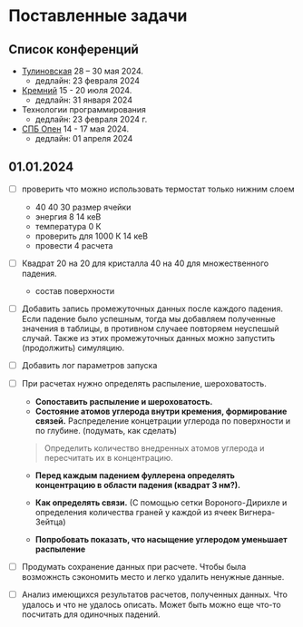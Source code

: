 # Поставленные задачи

## Список конференций

- [Тулиновская](http://tulinov.sinp.msu.ru) 28 – 30 мая 2024.
  - дедлайн: 23 февраля 2024
- [Кремний](http://silicon2024.igc.irk.ru/ru) 15 - 20 июля 2024.
  - дедлайн: 31 января 2024
- Технологии программирования
  - дедлайн: 23 февраля 2024 г.
- [СПБ Опен](https://spb.hse.ru/spbopen) 14 - 17 мая 2024. 
  - дедлайн: 01 апреля 2024


## 01.01.2024

- [ ] проверить что можно использовать
	термостат только нижним слоем

	- 40 40 30 размер ячейки
	- энергия  8 14  кеВ
	- температура 0 К
	- проверить для 1000 К 14 кеВ
	- провести 4 расчета

- [ ] Квадрат 20 на 20 для кристалла 40 на 40 для
	множественного падения.

	- состав поверхности

- [ ] Добавить запись промежуточных данных после
	каждого падения. Если падение было успешным,
	тогда мы добавляем полученные значения в таблицы,
	в противном случаее повторяем неуспешый случай.
	Также из этих промежуточных данных можно запустить
	(продолжить) симуляцию.

- [ ] Добавить лог параметров запуска

- [ ] При расчетах нужно определять распыление, шероховатость.

	- **Сопоставить распыление и шероховатость.**
	- **Состояние атомов углерода внутри кремения, формирование связей.**
    Распределение концетрации углерода по поверхности и по глубине.
		(подумать, как сделать)

	> Определить количество внедренных атомов углерода и пересчитать их в концентрацию.


	- **Перед каждым падением фуллерена определять концентрацию
				в области падения (квадрат 3 нм?).**
   
	- **Как определять связи.**
   (С помощью сетки Вороного-Дирихле и определения количества граней у каждой из ячеек Вигнера-Зейтца)
   
	- **Попробовать показать, что насыщение углеродом уменьшает
		распыление**

- [ ] Продумать сохранение данных при расчете. Чтобы была возможнсть
	сэкономить место и легко удалить ненужные данные.

- [ ] Анализ имеющихся результатов расчетов, полученных данных.
	Что удалось и что не удалось описать. Может быть можно еще
	что-то посчитать для одиночных падений.
